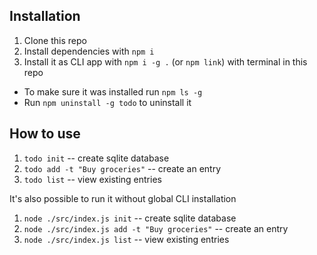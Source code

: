 ## Installation

1. Clone this repo
2. Install dependencies with `npm i`
3. Install it as CLI app with `npm i -g .` (or `npm link`) with terminal in this repo

- To make sure it was installed run `npm ls -g`
- Run `npm uninstall -g todo` to uninstall it

## How to use

1. `todo init` -- create sqlite database
2. `todo add -t "Buy groceries"` -- create an entry
3. `todo list` -- view existing entries

It's also possible to run it without global CLI installation

1. `node ./src/index.js init` -- create sqlite database
2. `node ./src/index.js add -t "Buy groceries"` -- create an entry
3. `node ./src/index.js list` -- view existing entries
